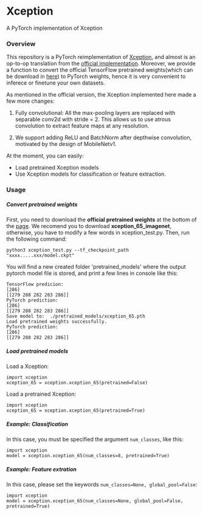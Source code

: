 # Xception
A PyTorch implementation of Xception

### Overview

This repository is a PyTorch reimplementation of [Xception](https://arxiv.org/abs/1610.02357), and almost is an op-to-op translation from the [official implementation](https://github.com/tensorflow/models/blob/master/research/deeplab/core/xception.py). Moreover, we provide a function to convert the official TensorFlow pretrained weights(which can be download in [here](https://github.com/tensorflow/models/blob/master/research/deeplab/g3doc/model_zoo.md)) to PyTorch weights, hence it is very convenient to inferece or finetune your own datasets.

As mentioned in the official version, the Xception implemented here made a few more changes:
1. Fully convolutional: All the max-pooling layers are replaced with separable
  conv2d with stride = 2. This allows us to use atrous convolution to extract
  feature maps at any resolution.

2. We support adding ReLU and BatchNorm after depthwise convolution, motivated
  by the design of MobileNetv1.
 
At the moment, you can easily:
+ Load pretrained Xception models
+ Use Xception models for classification or feature extraction.
 
 
### Usage

##### Convert pretrained weights

First, you need to download the **official pretrained weights** at the bottom of the [page](https://github.com/tensorflow/models/blob/master/research/deeplab/g3doc/model_zoo.md). We recomend you to download **xception_65_imagenet**, otherwise, you have to modify a few words in xception_test.py. Then, run the following command:
```
python3 xception_test.py --tf_checkpoint_path "xxxx.....xxx/model.ckpt"
```
You will find a new created folder 'pretrained_models' where the output pytorch model file is stored, and print a few lines in console like this:
```
TensorFlow predicion:
[286]
[[279 288 282 283 286]]
PyTorch prediction:
[286]
[[279 288 282 283 286]]
Save model to:  ./pretrained_models/xception_65.pth
Load pretrained weights successfully.
PyTorch prediction:
[286]
[[279 288 282 283 286]]
```

##### Load pretrained models

Load a Xception:
```
import xception
xception_65 = xception.xception_65(pretrained=False)
```
Load a pretrained Xception:
```
import xception
xception_65 = xception.xception_65(pretrained=True)
```

##### Example: Classification

In this case, you must be specified the argument `num_classes`, like this:
```
import xception
model = xception.xception_65(num_classes=8, pretrained=True)
```

##### Example: Feature extration

In this case, please set the keywords `num_classes=None, global_pool=False`:
```
import xception
model = xception.xception_65(num_classes=None, global_pool=False, pretrained=True)
```
